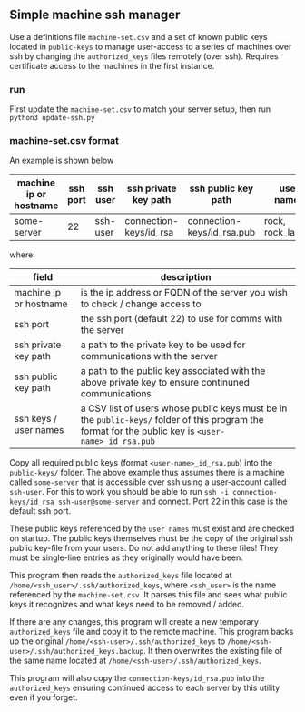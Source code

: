 ## Simple machine ssh manager

Use a definitions file `machine-set.csv` and a set of known public keys
located in `public-keys` to manage user-access to a series of machines over ssh by changing the `authorized_keys` files remotely (over ssh).
Requires certificate access to the machines in the first instance.

### run
First update the `machine-set.csv` to match your server setup, then run `python3 update-ssh.py`

### machine-set.csv format

An example is shown below 

| machine ip or hostname | ssh port | ssh user | ssh private key path   | ssh public key path        | user names        |
|------------------------|----------|----------|------------------------|----------------------------|-------------------|
| some-server            | 22       | ssh-user | connection-keys/id_rsa | connection-keys/id_rsa.pub | rock, rock_laptop |

where:

| field                  | description                                                                                                                                          |
|------------------------|------------------------------------------------------------------------------------------------------------------------------------------------------|
| machine ip or hostname | is the ip address or FQDN of the server you wish to check / change access to                                                                         |
| ssh port               | the ssh port (default 22) to use for comms with the server                                                                                           |
| ssh private key path   | a path to the private key to be used for communications with the server                                                                              |
| ssh public key path    | a path to the public key associated with the above private key to ensure continuned communications                                                   |
| ssh keys / user names  | a CSV list of users whose public keys must be in the `public-keys/` folder of this program the format for the public key is `<user-name>_id_rsa.pub` |

Copy all required public keys (format `<user-name>_id_rsa.pub`) into the `public-keys/` folder.
The above example thus assumes there is a machine called `some-server` that is accessible over ssh using a user-account called `ssh-user`.
For this to work you should be able to run `ssh -i connection-keys/id_rsa ssh-user@some-server` and connect.  Port 22 in this case is the default ssh port.

These public keys referenced by the `user names` must exist and are checked on startup.  The public keys themselves must be the copy of the original
ssh public key-file from your users.  Do not add anything to these files!  They must be single-line entries as they originally would have been.

This program then reads the `authorized_keys` file located at `/home/<ssh_user>/.ssh/authorized_keys`, where `<ssh_user>` is the name referenced by
the `machine-set.csv`.  It parses this file and sees what public keys it recognizes and what keys need to be removed / added.

If there are any changes, this program will create a new temporary `authorized_keys` file and copy it to the remote machine.
This program backs up the original `/home/<ssh-user>/.ssh/authorized_keys` to `/home/<ssh-user>/.ssh/authorized_keys.backup`.
It then overwrites the existing file of the same name located at `/home/<ssh-user>/.ssh/authorized_keys`.

This program will also copy the `connection-keys/id_rsa.pub` into the `authorized_keys` ensuring continued access to each server by this utility even if you forget.
